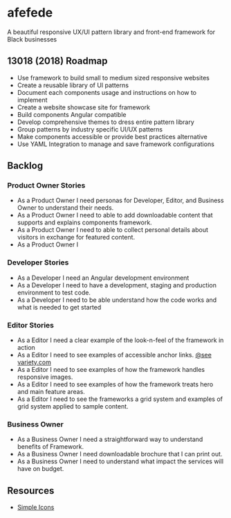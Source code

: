 # afefede
A beautiful responsive UX/UI pattern library and front-end framework for Black businesses

## 13018 (2018) Roadmap
- Use framework to build small to medium sized responsive websites
- Create a reusable library of UI patterns
- Document each components usage and instructions on how to implement
- Create a website showcase site for framework
- Build components Angular compatible
- Develop comprehensive themes to dress entire pattern library
- Group patterns by industry specific UI/UX patterns
- Make components accessible or provide best practices alternative
- Use YAML Integration to manage and save framework configurations

## Backlog

### Product Owner Stories
- As a Product Owner I need personas for Developer, Editor, and Business Owner to understand their needs.
- As a Product Owner I need to able to add downloadable content that supports and explains components framework.
- As a Product Owner I need to able to collect personal details about visitors in exchange for featured content.
- As a Product Owner I

### Developer Stories
- As a Developer I need an Angular development environment
- As a Developer I need to have a development, staging and production environment to test code.
- As a Developer I need to be able understand how the code works and what is needed to get started

### Editor Stories
- As a Editor I need a clear example of the look-n-feel of the framework in action
- As a Editor I need to see examples of accessible anchor links. [@see variety.com](http://variety.com/2017/digital/news/kevin-hart-laugh-out-loud-streaming-platform-launch-date-1202491634/)
- As a Editor I need to see examples of how the framework handles responsive images.
- As a Editor I need to see examples of how the framework treats hero and main feature areas.
- As a Editor I need to see the frameworks a grid system and examples of grid system applied to sample content.

### Business Owner
- As a Business Owner I need a straightforward way to understand benefits of Framework.
- As a Business Owner I need downloadable brochure that I can print out.
- As a Business Owner I need to understand what impact the services will have on budget.

## Resources
- [Simple Icons](https://github.com/simple-icons)
